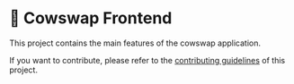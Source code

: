 # 🐄 Cowswap Frontend

This project contains the main features of the cowswap application.

If you want to contribute, please refer to the [contributing guidelines](./CONTRIBUTING.md) of this project.
